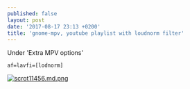 ```yaml
---
published: false
layout: post
date: '2017-08-17 23:13 +0200'
title: 'gnome-mpv, youtube playlist with loudnorm filter'
---
```

Under 'Extra MPV options'

    af=lavfi=[lodnorm]
    
[![scrot11456.md.png](https://cdn.scrot.moe/images/2017/08/17/scrot11456.md.png)](https://cdn.scrot.moe/images/2017/08/17/scrot11456.png)
